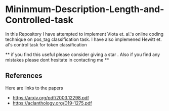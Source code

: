 # Mininmum-Description-Length-and-Controlled-task
In this Repository I have attempted to implement Viota et. al.'s online coding technique on pos_tag classification task. I have also implemened Hewitt et. al's control task for token classification

** if you find this useful please consider giving a star . Also if you find any mistakes please dont hesitate in contacting me **


## References

Here are links to the papers

* https://arxiv.org/pdf/2003.12298.pdf
* https://aclanthology.org/D19-1275.pdf
